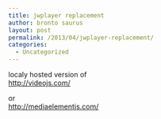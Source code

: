 ```yaml
---
title: jwplayer replacement
author: bronto saurus
layout: post
permalink: /2013/04/jwplayer-replacement/
categories:
  - Uncategorized
---
```

localy hosted version of  
<http://videojs.com/>

or  
<http://mediaelementjs.com/>